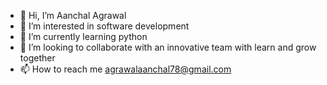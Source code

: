 - 👋 Hi, I’m Aanchal Agrawal
- 👀 I’m interested in software development
- 🌱 I’m currently learning python
- 💞️ I’m looking to collaborate with an innovative team with learn and grow together
- 📫 How to reach me agrawalaanchal78@gmail.com

<!---
Aanchal0007/Aanchal0007 is a ✨ special ✨ repository because its `README.md` (this file) appears on your GitHub profile.
You can click the Preview link to take a look at your changes.
--->
